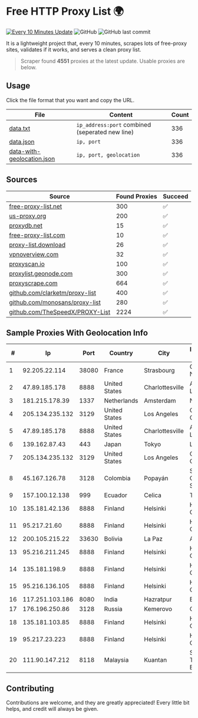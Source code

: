 
# Free HTTP Proxy List 🌍

[![Every 10 Minutes Update](https://github.com/mertguvencli/http-proxy-list/actions/workflows/main.yml/badge.svg?branch=main)](https://github.com/mertguvencli/http-proxy-list/actions/workflows/main.yml)
![GitHub](https://img.shields.io/github/license/mertguvencli/http-proxy-list)
![GitHub last commit](https://img.shields.io/github/last-commit/mertguvencli/http-proxy-list)

It is a lightweight project that, every 10 minutes, scrapes lots of free-proxy sites, validates if it works, and serves a clean proxy list.


> Scraper found **4551** proxies at the latest update. Usable proxies are below.

## Usage

Click the file format that you want and copy the URL.


|File|Content|Count|
|----|-------|-----|
|[data.txt](https://raw.githubusercontent.com/mertguvencli/http-proxy-list/main/proxy-list/data.txt)|`ip_address:port` combined (seperated new line)|336|
|[data.json](https://raw.githubusercontent.com/mertguvencli/http-proxy-list/main/proxy-list/data.json)|`ip, port`|336|
|[data-with-geolocation.json](https://raw.githubusercontent.com/mertguvencli/http-proxy-list/main/proxy-list/data-with-geolocation.json)|`ip, port, geolocation`|336|

## Sources

|Source|Found Proxies|Succeed|
|------|-------------|-------|
|[free-proxy-list.net](https://free-proxy-list.net)|300|✅|
|[us-proxy.org](https://www.us-proxy.org)|200|✅|
|[proxydb.net](http://proxydb.net)|15|✅|
|[free-proxy-list.com](https://free-proxy-list.com/?page=&port=&type%5B%5D=http&type%5B%5D=https&up_time=0&search=Search)|10|✅|
|[proxy-list.download](https://www.proxy-list.download/HTTP)|26|✅|
|[vpnoverview.com](https://vpnoverview.com/privacy/anonymous-browsing/free-proxy-servers)|32|✅|
|[proxyscan.io](https://www.proxyscan.io)|100|✅|
|[proxylist.geonode.com](https://proxylist.geonode.com/api/proxy-list?limit=300&page=1&sort_by=lastChecked&sort_type=desc&protocols=http,https)|300|✅|
|[proxyscrape.com](https://api.proxyscrape.com/v2/?request=displayproxies&protocol=http&timeout=10000&country=all&ssl=all&anonymity=all)|664|✅|
|[github.com/clarketm/proxy-list](https://raw.githubusercontent.com/clarketm/proxy-list/master/proxy-list-raw.txt)|400|✅|
|[github.com/monosans/proxy-list](https://raw.githubusercontent.com/monosans/proxy-list/main/proxies/http.txt)|280|✅|
|[github.com/TheSpeedX/PROXY-List](https://raw.githubusercontent.com/TheSpeedX/PROXY-List/master/http.txt)|2224|✅|


## Sample Proxies With Geolocation Info

|#|Ip|Port|Country|City|Internet Service Provider|
|-|--|----|-------|----|-------------------------|
|1|92.205.22.114|38080|France|Strasbourg|GD MASS Network|
|2|47.89.185.178|8888|United States|Charlottesville|Alibaba.com LLC|
|3|181.215.178.39|1337|Netherlands|Amsterdam|NovoServe B.V.|
|4|205.134.235.132|3129|United States|Los Angeles|Corporate Colocation Inc|
|5|47.89.185.178|8888|United States|Charlottesville|Alibaba.com LLC|
|6|139.162.87.43|443|Japan|Tokyo|Linode, LLC|
|7|205.134.235.132|3129|United States|Los Angeles|Corporate Colocation Inc|
|8|45.167.126.78|3128|Colombia|Popayán|Sepcom Comunicaciones SAS|
|9|157.100.12.138|999|Ecuador|Celica|Telconet S.A|
|10|135.181.42.136|8888|Finland|Helsinki|Hetzner Online GmbH|
|11|95.217.21.60|8888|Finland|Helsinki|Hetzner Online GmbH|
|12|200.105.215.22|33630|Bolivia|La Paz|AXS Bolivia S. A.|
|13|95.216.211.245|8888|Finland|Helsinki|Hetzner Online GmbH|
|14|135.181.198.9|8888|Finland|Helsinki|Hetzner Online GmbH|
|15|95.216.136.105|8888|Finland|Helsinki|Hetzner Online GmbH|
|16|117.251.103.186|8080|India|Hazratpur|BSNL Internet|
|17|176.196.250.86|3128|Russia|Kemerovo|Goodline.info|
|18|135.181.103.85|8888|Finland|Helsinki|Hetzner Online GmbH|
|19|95.217.23.223|8888|Finland|Helsinki|Hetzner Online GmbH|
|20|111.90.147.212|8118|Malaysia|Kuantan|Shinjiru Technology Sdn Bhd|



## Contributing

Contributions are welcome, and they are greatly appreciated! Every
little bit helps, and credit will always be given.


